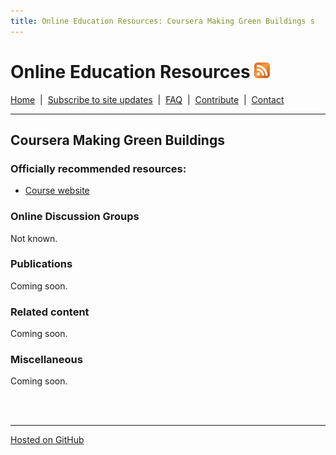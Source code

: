 ```yaml
---
title: Online Education Resources: Coursera Making Green Buildings s
---
```


# Online Education Resources <a href=""><img src="https://github.com/amberj/online-edu-resources/raw/gh-pages/feed-icon.png" alt="RSS Feed" /></a>
[Home](http://amberj.github.com/online-edu-resources/ "Online Educational Resources: Home") &nbsp;|&nbsp; [Subscribe to site updates](http://amberj.github.com/online-edu-resources/subscribe.html "Online Educational Resources: Subscribe to site updates") &nbsp;|&nbsp; [FAQ](http://amberj.github.com/online-edu-resources/faq.html "Online Educational Resources: FAQ") &nbsp;|&nbsp; [Contribute](http://amberj.github.com/online-edu-resources/contribute.html "Online Educational Reqources: Contribute") &nbsp;|&nbsp; [Contact](http://amberj.github.com/online-edu-resources/contact.html "Online Educational Resources: Contact")<br />

<hr />

## Coursera Making Green Buildings 
### Officially recommended resources:
* [Course website](http://www.greenbuilding-class.org/)

### Online Discussion Groups
Not known.

### Publications
Coming soon.

### Related content
Coming soon.

### Miscellaneous
Coming soon.

<br /><br />
<hr />

[Hosted on GitHub](https://github.com/amberj/online-edu-resources "online-edu-resources on GitHub")
